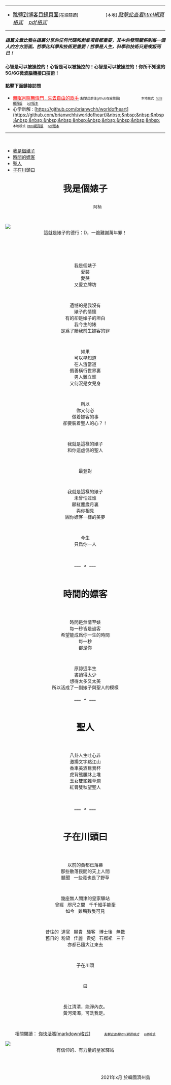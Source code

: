 ****
- [<font size=3>跳轉到博客目錄頁面</font>](../../tableOfContent.md)[<font size=2>在線閱讀</font>]&nbsp;&nbsp; &nbsp; &nbsp; &nbsp; &nbsp; &nbsp; &nbsp; &nbsp; &nbsp;&nbsp; &nbsp;  <font size=2> [本地] </font><font size=3>[*_點擊此查看html網頁格式_*](../../tableOfContent.html)&nbsp; &nbsp; [*_pdf格式_*](../../tableOfContent.md.pdf)</font>
****

##### *_這篇文章比我在這裏分享的任何代碼和創業項目都重要，其中的發現關係到每一個人的方方面面。哲學比科學和技術更重要！哲學是人生，科學和技術只是喫飯而已！_*

#### 心智是可以被操控的！心智是可以被操控的！心智是可以被操控的！你所不知道的5G/6G微波腦機接口技術！ 

#### 點擊下面鏈接訪問
- [<font color=red>無眠月照無情門 . 失去自由的歌手</font>](https://github.com/brianwchh/worldofheart/blob/main/md_and_html/%E7%84%A1%E7%9C%A0%E6%9C%88%E7%85%A7%E7%84%A1%E6%83%85%E9%96%80.md)<font size=1> [點擊此前往github在線閱讀]</font> &nbsp;&nbsp;&nbsp;&nbsp;&nbsp;&nbsp;&nbsp;&nbsp;&nbsp;&nbsp;&nbsp;&nbsp;&nbsp;&nbsp;&nbsp; <font size=1>本地模式 &nbsp;[html網頁版](../../md_and_html/無眠月照無情門.html) &nbsp;&nbsp;&nbsp; [pdf版本](../../md_and_html/無眠月照無情門.md.pdf) </font>
- 心学新解 : [https://github.com/brianwchh/worldofheart](https://github.com/brianwchh/worldofheart)&nbsp;&nbsp;&nbsp;&nbsp;&nbsp;&nbsp;&nbsp;&nbsp;&nbsp;&nbsp;&nbsp;&nbsp;&nbsp;&nbsp;&nbsp; <font size=1>本地模式 &nbsp;[html網頁版](../../md_and_html/心學新解.html) &nbsp;&nbsp;&nbsp; [pdf版本](../../md_and_html/心學新解.md.pdf) </font>

****

</br>

- [我是個婊子](#我是個婊子) 
- [時間的嫖客](#時間的嫖客) 
- [聖人](#聖人) 
- [子在川頭曰](#子在川頭曰) 


****<p align="center" style="font-size: 28px;">我是個婊子</p>****

<p align="center" style="font-size: small;">&nbsp;&nbsp;&nbsp;&nbsp;&nbsp;&nbsp;&nbsp;&nbsp;&nbsp;&nbsp;&nbsp;&nbsp;&nbsp;&nbsp;&nbsp;&nbsp;&nbsp;&nbsp;&nbsp;&nbsp; 阿柄</p>




<div align="center"> <!-- div_1-->

<p align="center"> 
  
</br>

<!-- image area, flex to make it center,it may not work for github, for html and pdf rendering only -->
<div align="center" style="page-break-inside: avoid; margin-top:1px; margin-bottom:1px;"> <!-- pictureWrapper_div add this only to make the bendan github understand -->
  <div class="ImageWrapperFlex" >
   <div class="FlexSide"  ></div>
   <image class="FlexImage"   src='./images/我是個婊子.png'/>
   <div class="FlexSide" ></div>
  </div>
  <p align="center" style="margin:0px;">  這就是婊子的德行：D，一跪難謝萬年罪！ </p> 
</div> <!-- end pictureWrapper_div -->


</br>

</br>

</br>

</br>

我是個婊子  
愛裝  
愛哭  
又愛立牌坊  

</br>


遺憾的是我沒有  
婊子的情懷   
有的卻是婊子的坦白  
我今生的婊   
是爲了贖我前生嫖客的罪   
 
</br>


如果    
可以早知道    
在人渣當道  
僞善橫行世界裏   
男人難立錐  
又何況是女兒身  
 
</br>


所以   
你又何必   
做着嫖客的事  
卻要裝着聖人的心？！  
 
</br>


我就是這樣的婊子   
和你這虛僞的聖人   
 
</br>

最登對  
 
</br>


我就是這樣的婊子  
未曾怕过谁  
願紅塵歲月裏  
與你相見  
圓你嫖客一樣的美夢  
 
</br>


今生  
只爲你一人  

 
</br>

***___  &nbsp; 。 ___***

</p>
 
</br>


<p style="font-size: 10px;">

## <p id="時間的嫖客"> </p>

****<p align="center" style="font-size: 28px;">時間的嫖客</p>****

</br>

時間是無情至婊  
每一秒皆是過客  
希望能成爲你一生的時間  
每一秒   
都是你

</br>

原諒這半生   
書讀得太少  
想得太多又太美  
所以活成了一副婊子與聖人的模樣  

***___  &nbsp; 。 ___***


</br>

## <p id="聖人"> </p>

****<p align="center" style="font-size: 28px;">聖人</p>****  

</br>


八卦人生吐心非  
激揚文字點江山   
香車美酒鴛鴦杯  
虎背熊腰牀上堆  
玉女雙峯雜草澗  
紅脣雙秋望聖人  


</br>

***___  &nbsp; 。 ___***

</br>

## <p id="子在川頭曰"> </p>

****<p align="center" style="font-size: 28px;">子在川頭曰</p>****  

</br>


以前的黃都已落幕  
那些散落民間的天上人間   
聽聞 &nbsp; 一些竟也長了野草  

</br>

幾座無人問津的皇家驛站   
曾經 &nbsp; 咫尺之間 &nbsp; 千千細手能牽  
如今 &nbsp; 雞鴨數隻可見      

</br>

昔往的&nbsp;  達官 &nbsp;  顯貴 &nbsp; 騷客 &nbsp; 博士後 &nbsp; 無數    
舊日的&nbsp;  粉黛 &nbsp;  佳麗 &nbsp; 貴妃 &nbsp; 石榴裙 &nbsp; 三千          
亦都已隨大江東去  
 

</br>

子在川頭   

</br>

曰 

</br>

長江清清，能淨內衣。  
黃河濁濁，可洗我足。   

</p>  

</br>

相關閱讀： [你快活嗎[markdown格式]](../../md_and_html/附庸風雅/你快活嗎.md)&nbsp;&nbsp; &nbsp; &nbsp; &nbsp; &nbsp;   <font size=1>[*_點擊此查看html網頁格式_*](../../md_and_html/附庸風雅/你快活嗎.html)</font>&nbsp; &nbsp;  <A HREF="../../md_and_html/附庸風雅/你快活嗎.md.pdf"> <font size=1>pdf格式</font></A>

<!-- image area, flex to make it center,it may not work for github, for html and pdf rendering only -->
<div align="center" style="page-break-inside: avoid; margin-top:1px; margin-bottom:1px;"> <!-- pictureWrapper_div add this only to make the bendan github understand -->
  <div class="ImageWrapperFlex" >
   <div class="FlexSide"  ></div>
   <image class="FlexImage"   src='./images/皇家驛站.png'/>
   <div class="FlexSide" ></div>
  </div>
  <p align="center" style="margin:0px;">  有信仰的、有力量的皇家驛站 </p> 
</div> <!-- end pictureWrapper_div -->

</br>


</br>


</br>


<p align="right"> 2021年x月 於韓國濟州島 &nbsp;&nbsp;&nbsp;&nbsp;&nbsp;&nbsp;&nbsp;&nbsp;&nbsp;&nbsp;&nbsp; </p>  
</div> <!-- end of div_1-->


</br>


</br>


</br>





</br>


</br>


<style>

.ImageWrapperFlex {
    display: flex; 
    flex-direction: row; 
    margin-top: 1px; 
    margin-bottom: 1px;

    width: 100% ;
}

.FlexSide {
    flex-basis: 0px ;
    flex:1;

}



/* large device screen 設置熒幕顯示圖片大小（電腦等大型屏幕）*/
@media only screen and (min-width: 600px) {

    .FlexImage {
        flex-basis: 600px ;
        flex:0;    
        height:auto; 
        max-width: 600px;
        min-width: 600px;
     
    }

}

 /* small device screen 設置熒幕顯示圖片大小（平板手機等屏幕）*/
@media only screen and (max-width: 600px) {
    
    .FlexImage {
        flex-basis: 600px ;
        flex:1;
        height:auto; 
     
    }

}

/* style for print !important 設置打印圖片大小*/
@media print {

    .FlexImage {
        flex-basis: 300px ;
        flex:0;    
        height:auto; 
        max-width: 300px;
        min-width: 300px;
     
    }
}


</style>

